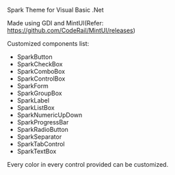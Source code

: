 Spark Theme for Visual Basic .Net

Made using GDI and MintUI(Refer: https://github.com/CodeRail/MintUI/releases)

Customized components list:

- SparkButton
- SparkCheckBox
- SparkComboBox
- SparkControlBox
- SparkForm
- SparkGroupBox
- SparkLabel
- SparkListBox
- SparkNumericUpDown
- SparkProgressBar
- SparkRadioButton
- SparkSeparator
- SparkTabControl
- SparkTextBox

Every color in every control provided can be customized.
